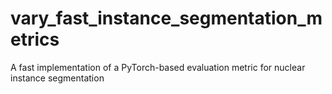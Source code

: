 # vary_fast_instance_segmentation_metrics
A fast implementation of a PyTorch-based evaluation metric for nuclear instance segmentation
